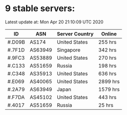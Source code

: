 # 9 stable servers:

Latest update at: Mon Apr 20 21:10:09 UTC 2020

| ID | ASN | Server Country | Online |
| -- | --- | -------------- | ------ |
| #.D09B | AS174 | United States | 255 hrs |
| #.7F1D | AS63949 | Singapore | 342 hrs |
| #.9FC3 | AS53889 | United States | 270 hrs |
| #.C133 | AS51659 | Russia | 198 hrs |
| #.C348 | AS35913 | United States | 636 hrs |
| #.E069 | AS40065 | United States | 2899 hrs |
| #.2A79 | AS63949 | Japan | 1579 hrs |
| #.F7DA | AS45102 | United States | 443 hrs |
| #.4017 | AS51659 | Russia | 25 hrs |

